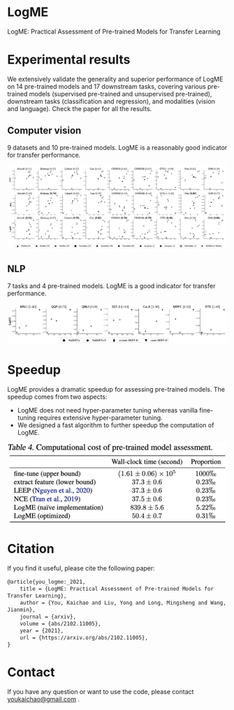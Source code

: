 # LogME
LogME: Practical Assessment of Pre-trained Models for Transfer Learning

# Experimental results

We extensively validate the generality and superior performance of LogME on 14 pre-trained models and 17 downstream tasks, covering various pre-trained models (supervised pre-trained and unsupervised pre-trained), downstream tasks (classification and regression), and modalities (vision and language). Check the paper for all the results.

## Computer vision

9 datasets and 10 pre-trained models. LogME is a reasonably good indicator for transfer performance.

![image-20210222204141915](imgs/image-20210222204141915.png)

## NLP

7 tasks and 4 pre-trained models. LogME is a good indicator for transfer performance.

![image-20210222204350389](imgs/image-20210222204350389.png)

# Speedup

LogME provides a dramatic speedup for assessing pre-trained models. The speedup comes from two aspects:

- LogME does not need hyper-parameter tuning whereas vanilla fine-tuning requires extensive hyper-parameter tuning.
- We designed a fast algorithm to further speedup the computation of LogME.

![image-20210222204712553](imgs/image-20210222204712553.png)



# Citation

If you find it useful, please cite the following paper:

```
@article{you_logme:_2021,
	title = {LogME: Practical Assessment of Pre-trained Models for Transfer Learning},
	author = {You, Kaichao and Liu, Yong and Long, Mingsheng and Wang, Jianmin},
	journal = {arxiv},
	volume = {abs/2102.11005},
	year = {2021},
	url = {https://arxiv.org/abs/2102.11005},
}
```

# Contact

If you have any question or want to use the code, please contact youkaichao@gmail.com .